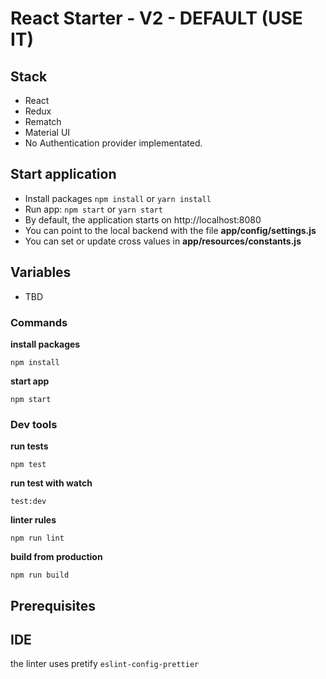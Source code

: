 # React Starter - V2 - DEFAULT (USE IT)

## Stack
- React
- Redux
- Rematch
- Material UI
- No Authentication provider implementated.

## Start application

- Install packages `npm install` or `yarn install`
- Run app: `npm start` or `yarn start`
- By default, the application starts on http://localhost:8080
- You can point to the local backend with the file **app/config/settings.js**
- You can set or update cross values in **app/resources/constants.js**

 ## Variables
- TBD

### Commands

**install packages**

```ssh
npm install
```

**start app**

```ssh
npm start
```

### Dev tools

**run tests**

```ssh
npm test
```

**run test with watch**

```ssh
test:dev
```

**linter rules**

```ssh
npm run lint
```

**build from production**

```ssh
npm run build
```

## Prerequisites

## IDE

the linter uses pretify `eslint-config-prettier`

